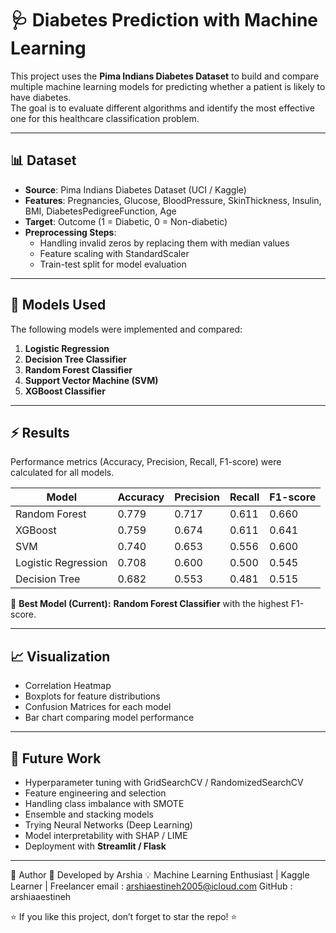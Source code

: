 # 🩺 Diabetes Prediction with Machine Learning

This project uses the **Pima Indians Diabetes Dataset** to build and compare multiple machine learning models for predicting whether a patient is likely to have diabetes.  
The goal is to evaluate different algorithms and identify the most effective one for this healthcare classification problem.

---

## 📊 Dataset
- **Source**: Pima Indians Diabetes Dataset (UCI / Kaggle)  
- **Features**: Pregnancies, Glucose, BloodPressure, SkinThickness, Insulin, BMI, DiabetesPedigreeFunction, Age  
- **Target**: Outcome (1 = Diabetic, 0 = Non-diabetic)  
- **Preprocessing Steps**:
  - Handling invalid zeros by replacing them with median values  
  - Feature scaling with StandardScaler  
  - Train-test split for model evaluation  

---

## 🧠 Models Used
The following models were implemented and compared:
1. **Logistic Regression**  
2. **Decision Tree Classifier**  
3. **Random Forest Classifier**  
4. **Support Vector Machine (SVM)**  
5. **XGBoost Classifier**

---

## ⚡ Results
Performance metrics (Accuracy, Precision, Recall, F1-score) were calculated for all models.  

| Model                | Accuracy | Precision | Recall  | F1-score |
|-----------------------|----------|-----------|---------|----------|
| Random Forest         | 0.779    | 0.717     | 0.611   | 0.660    |
| XGBoost              | 0.759    | 0.674     | 0.611   | 0.641    |
| SVM                   | 0.740    | 0.653     | 0.556   | 0.600    |
| Logistic Regression   | 0.708    | 0.600     | 0.500   | 0.545    |
| Decision Tree         | 0.682    | 0.553     | 0.481   | 0.515    |

📌 **Best Model (Current):** **Random Forest Classifier** with the highest F1-score.

---

## 📈 Visualization
- Correlation Heatmap  
- Boxplots for feature distributions  
- Confusion Matrices for each model  
- Bar chart comparing model performance  

---

## 🚀 Future Work
- Hyperparameter tuning with GridSearchCV / RandomizedSearchCV  
- Feature engineering and selection  
- Handling class imbalance with SMOTE  
- Ensemble and stacking models  
- Trying Neural Networks (Deep Learning)  
- Model interpretability with SHAP / LIME  
- Deployment with **Streamlit / Flask**  

---

📝 Author
👤 Developed by Arshia
💡 Machine Learning Enthusiast | Kaggle Learner | Freelancer
email : arshiaestineh2005@icloud.com
GitHub : arshiaaestineh


⭐ If you like this project, don’t forget to star the repo! ⭐